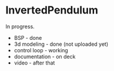 # InvertedPendulum

In progress. 
* BSP - done
* 3d modeling - done (not uploaded yet)
* control loop - working
* documentation - on deck
* video - after that

